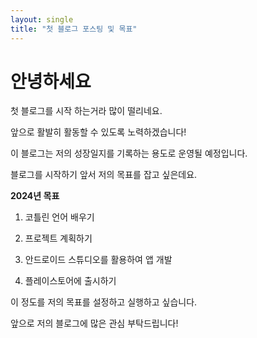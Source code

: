 ```yaml
---
layout: single
title: "첫 블로그 포스팅 및 목표"
---
```


# 안녕하세요

첫 블로그를 시작 하는거라 많이 떨리네요.

앞으로 활발히 활동할 수 있도록 노력하겠습니다!

이 블로그는 저의 성장일지를 기록하는 용도로 운영될 예정입니다.

블로그를 시작하기 앞서 저의 목표를 잡고 싶은데요.






**2024년 목표**

1. 코틀린 언어 배우기

2. 프로젝트 계획하기

3. 안드로이드 스튜디오를 활용하여 앱 개발

4. 플레이스토어에 출시하기

   

이 정도를 저의 목표를 설정하고 실행하고 싶습니다.

앞으로 저의 블로그에 많은 관심 부탁드립니다!

